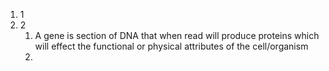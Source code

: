 1. 1
2. 2
	1. A gene is section of DNA that when read will produce proteins which will effect the functional or physical attributes of the cell/organism
	2. 